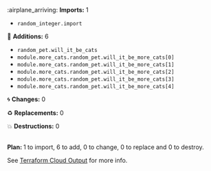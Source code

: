 

:airplane_arriving: <b>Imports:</b> 1
<ul>
    <li><code>random_integer.import</code></li>
</ul>

:seedling: <b>Additions:</b> 6
<ul>
    <li><code>random_pet.will_it_be_cats</code></li>
    <li><code>module.more_cats.random_pet.will_it_be_more_cats[0]</code></li>
    <li><code>module.more_cats.random_pet.will_it_be_more_cats[1]</code></li>
    <li><code>module.more_cats.random_pet.will_it_be_more_cats[2]</code></li>
    <li><code>module.more_cats.random_pet.will_it_be_more_cats[3]</code></li>
    <li><code>module.more_cats.random_pet.will_it_be_more_cats[4]</code></li>
</ul>

:cyclone: <b>Changes:</b> 0
<ul>


</ul>

:recycle: <b>Replacements:</b> 0
<ul>


</ul>

:boom: <b>Destructions:</b> 0
<ul>
</ul>
</br>
<b>Plan: </b> 1 to import, 6 to add, 0 to change, 0 to replace and 0 to destroy.
</br>

See [Terraform Cloud Output](http://app.terraform.io/x/y/z) for more info.


